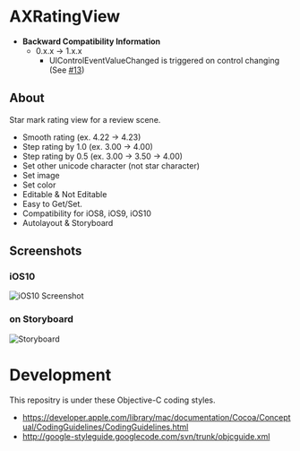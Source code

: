 # AXRatingView

- **Backward Compatibility Information**
  - 0.x.x -> 1.x.x
    - UIControlEventValueChanged is triggered on control changing (See [#13](https://github.com/akiroom/AXRatingView/pull/13/))

## About
Star mark rating view for a review scene.
- Smooth rating (ex. 4.22 -> 4.23)
- Step rating by 1.0 (ex. 3.00 -> 4.00)
- Step rating by 0.5 (ex. 3.00 -> 3.50 -> 4.00)
- Set other unicode character (not star character)
- Set image
- Set color
- Editable & Not Editable
- Easy to Get/Set.
- Compatibility for iOS8, iOS9, iOS10
- Autolayout & Storyboard

## Screenshots
### iOS10

![iOS10 Screenshot](https://raw.github.com/akiroom/AXRatingView/master/AXRatingViewDemo/Screenshot.png)

### on Storyboard

![Storyboard](https://raw.github.com/akiroom/AXRatingView/master/AXRatingViewDemo/Screenshot-Storyboard.png)

# Development

This repositry is under these Objective-C coding styles.

- https://developer.apple.com/library/mac/documentation/Cocoa/Conceptual/CodingGuidelines/CodingGuidelines.html
- http://google-styleguide.googlecode.com/svn/trunk/objcguide.xml
